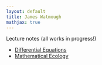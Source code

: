 ```yaml
---
layout: default
title: James Watmough
mathjax: true
---
```



Lecture notes (all works in progress!)

+ [Differential Equations](https://jameswatmough.github.io/DifferentialEquations)
+ [Mathematical Ecology](https://jameswatmough.github.io/IntroductoryMathematicalBiology)
